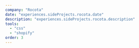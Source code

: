 ```yaml
---
company: "Rocota"
date: "experiences.sideProjects.rocota.date"
description: "experiences.sideProjects.rocota.description"
tools:
  - "css"
  - "shopify"
order: 3
---
```

